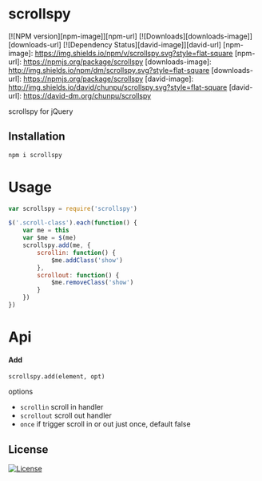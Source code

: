 scrollspy
===

[![NPM version][npm-image]][npm-url]
[![Downloads][downloads-image]][downloads-url]
[![Dependency Status][david-image]][david-url]
[npm-image]: https://img.shields.io/npm/v/scrollspy.svg?style=flat-square
[npm-url]: https://npmjs.org/package/scrollspy
[downloads-image]: http://img.shields.io/npm/dm/scrollspy.svg?style=flat-square
[downloads-url]: https://npmjs.org/package/scrollspy
[david-image]: http://img.shields.io/david/chunpu/scrollspy.svg?style=flat-square
[david-url]: https://david-dm.org/chunpu/scrollspy


scrollspy for jQuery

Installation
---

```sh
npm i scrollspy
```

Usage
===

```js
var scrollspy = require('scrollspy')

$('.scroll-class').each(function() {
	var me = this
	var $me = $(me)
	scrollspy.add(me, {
		scrollin: function() {
			$me.addClass('show')
		},
		scrollout: function() {
			$me.removeClass('show')
		}
	})
})
```

Api
===

#### Add

`scrollspy.add(element, opt)`

options

- `scrollin` scroll in handler
- `scrollout` scroll out handler
- `once` if trigger scroll in or out just once, default false

License
---

[![License][license-image]][license-url]

[license-image]: http://img.shields.io/npm/l/scrollspy.svg?style=flat-square
[license-url]: #
